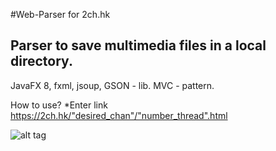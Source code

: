 #Web-Parser for 2ch.hk
## Parser to save multimedia files in a local directory.
JavaFX 8, fxml, jsoup, GSON - lib. MVC - pattern.

How to use?
*Enter link https://2ch.hk/"desired_chan"/"number_thread".html

![alt tag](https://github.com/Skevary/WebParser2ch/blob/master/resources/screenshot/Screenshot_1.jpg)
